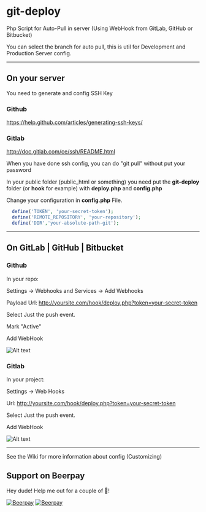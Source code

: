 # git-deploy
Php Script for Auto-Pull in server (Using WebHook from GitLab, GitHub or Bitbucket)

You can select the branch for auto pull, this is util for Development and Production Server config.

---

## On your server

You need to generate and config SSH Key

### Github

https://help.github.com/articles/generating-ssh-keys/

### Gitlab

http://doc.gitlab.com/ce/ssh/README.html

When you have done ssh config, you can do "git pull" without put your password

In your public folder (public_html or something) you need put the __git-deploy__ folder (or __hook__ for example) with __deploy.php__ and __config.php__

Change your configuration in __config.php__  File.

```PHP
  define('TOKEN', 'your-secret-token');
  define('REMOTE_REPOSITORY', 'your-repository');
  define('DIR','your-absolute-path-git');
```

---

## On GitLab | GitHub | Bitbucket

### Github

In your repo:

Settings -> Webhooks and Services -> Add Webhooks

Payload Url: http://yoursite.com/hook/deploy.php?token=your-secret-token

Select Just the push event.

Mark "Active"

Add WebHook

![Alt text](https://lh3.googleusercontent.com/3JdfqcpD_Z26mxYHZSqxFXpGbjJI9gZ5R6ukFkKaI18VJD5OUcig9ejibIN2Z5PCIlx0Uss7Q4Tqz9eeovU52TEW7r0kCxTUvfumTFcVcQJ6qRXDN_2VGiE28s2iNTB_5BfjHUGvuJPw-4HXmNpPuklRTZCJfIZW9_a0MGA3F-plxUyWr14fslb1T585sakdoy2um9noDCCjoq0-IGrWtu5OjMfeFoy2rZd3ukHcyZUFZpW2E5I6in5sCXE8TlwNZn1P5zrpdKkUr-3oUcmX5WEr-sYISP8-vdh7fCu5BGNVZ5OKyvxQRbOq1q-1RVGZr8AccTU2rP8FA3vIfXe1_arIC0hzjeC1lzeQWshXjcwlP-WvMu3E7kpnezF1J1H4XxCWpJTbvPn7zAMIdL_k_WttMqyg3h05gEOPiDIsMorL2fddErSGfT50YlSx4YmWbxI5Hula-bTUviwGNP4wGAWHtiEcL2YtaZ6GLK6YrS9n5kV98or1P_P4p2aCmdBivY52oHGMJsubCrHI2qPC44iHf_i24KLiONVmD6orXkY=w996-h630-no "Optional title")

### Gitlab

In your project:

Settings -> Web Hooks  

Url: http://yoursite.com/hook/deploy.php?token=your-secret-token

Select Just the push event.

Add WebHook

![Alt text](https://lh3.googleusercontent.com/ChFTifUafMA7DocGldkkIgqVDPRvSKgjeFWNu4NbNSCmiZxkFmZHhRBUFwSV5WmkDfBxGjn5FVW9PVRPi2kzFn1MM3S0EWVPavNTKx1UwDdKL2kZiFQzsIyawhIqGHfwMWxMsdANZ8RP7bnGXu9SxN7cAIwWFYCx7b0RNTgVjrPZzFzwHU_Cwb0YXmfgiQgGHKypZDEiFgwqWjqPja1AtckGX9dzG894jC7ecQFxCOBeCzveYbL8RG9_xb2fj2fqJu79WzBVqKuyILU00qsoglWBWYvEJLYC3VDpKba-OsomnRTkGqcnNaErrM_NR_URvOcs4CLZkOgZK0Cztj3wEdY5h8kfAdSfCWlki9Y0RAU0Xh7UUAhRWsQESsHNpi5uES22GO-oWoHf_uQ_297g9CRpbMPv4quWpYezvX-SbqHJy-o8ywVilvmcvRD2eSexwM6CH2ERPGwhwcJLbNu5AGsSnjNoVFCQaaffyMMFVwczGE0KrmOTQgwFcJM8HazA0X8tvPLnOgUwej_cLRKnI7T9Wpal-2sBCfkJ16Teu9U=w1234-h611-no "Optional title")

---

See the Wiki for more information about config (Customizing)








## Support on Beerpay
Hey dude! Help me out for a couple of :beers:!

[![Beerpay](https://beerpay.io/vicenteguerra/git-deploy/badge.svg?style=beer-square)](https://beerpay.io/vicenteguerra/git-deploy)  [![Beerpay](https://beerpay.io/vicenteguerra/git-deploy/make-wish.svg?style=flat-square)](https://beerpay.io/vicenteguerra/git-deploy?focus=wish)
